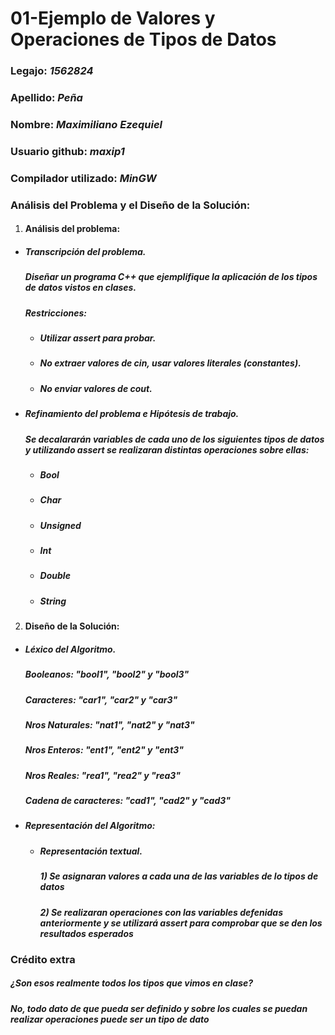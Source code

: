 # 01-Ejemplo de Valores y Operaciones de Tipos de Datos

### Legajo: *1562824*
### Apellido: *Peña*
### Nombre: *Maximiliano Ezequiel*
### Usuario github: *maxip1*
### Compilador utilizado: *MinGW*

### Análisis del Problema y el Diseño de la Solución:
1. #### Análisis del problema:
  - ##### Transcripción del problema. 
    ##### *Diseñar un programa C++ que ejemplifique la aplicación de los tipos de datos vistos en clases.*
    ##### *Restricciones:*
    - ##### *Utilizar **assert** para probar.* 
    - ##### *No extraer valores de cin, usar valores literales (constantes).*
    - ##### *No enviar valores de cout.*

    

  - ##### Refinamiento del problema e Hipótesis de trabajo. 

      ##### *Se decalararán variables de cada uno de los siguientes tipos de datos y utilizando **assert** se realizaran distintas operaciones sobre ellas:*
      - ##### *Bool*
      - ##### *Char*
      - ##### *Unsigned*
      - ##### *Int*
      - ##### *Double*
      - ##### *String*

2. #### Diseño de la Solución:
  - ##### Léxico del Algoritmo. 
    ##### *Booleanos: "bool1", "bool2" y "bool3"*
    ##### *Caracteres: "car1", "car2" y "car3"*
    ##### *Nros Naturales: "nat1", "nat2" y "nat3"*
    ##### *Nros Enteros: "ent1", "ent2" y "ent3"*
    ##### *Nros Reales: "rea1", "rea2" y "rea3"*
    ##### *Cadena de caracteres: "cad1", "cad2" y "cad3"*

  - ##### Representación del Algoritmo:
    
    - ##### Representación textual. 
      ##### *1) Se asignaran valores a cada una de las variables de lo tipos de datos*
      ##### *2) Se realizaran operaciones con las variables defenidas anteriormente y se utilizará **assert** para comprobar que se den los resultados esperados*

  
### Crédito extra

   ##### ¿Son esos realmente todos los tipos que vimos en clase? 
   ##### *No, todo dato de que pueda ser definido y sobre los cuales se puedan realizar operaciones puede ser un tipo de dato*